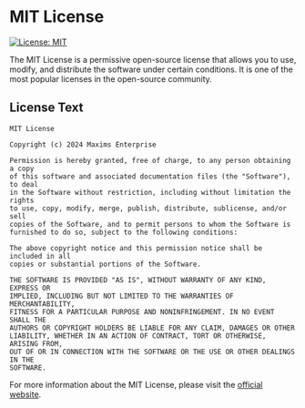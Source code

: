 # MIT License

[![License: MIT](https://img.shields.io/badge/License-MIT-yellow.svg)](https://opensource.org/licenses/MIT)

The MIT License is a permissive open-source license that allows you to use, modify, and distribute the software under certain conditions. It is one of the most popular licenses in the open-source community.

## License Text

```
MIT License

Copyright (c) 2024 Maxims Enterprise

Permission is hereby granted, free of charge, to any person obtaining a copy
of this software and associated documentation files (the "Software"), to deal
in the Software without restriction, including without limitation the rights
to use, copy, modify, merge, publish, distribute, sublicense, and/or sell
copies of the Software, and to permit persons to whom the Software is
furnished to do so, subject to the following conditions:

The above copyright notice and this permission notice shall be included in all
copies or substantial portions of the Software.

THE SOFTWARE IS PROVIDED "AS IS", WITHOUT WARRANTY OF ANY KIND, EXPRESS OR
IMPLIED, INCLUDING BUT NOT LIMITED TO THE WARRANTIES OF MERCHANTABILITY,
FITNESS FOR A PARTICULAR PURPOSE AND NONINFRINGEMENT. IN NO EVENT SHALL THE
AUTHORS OR COPYRIGHT HOLDERS BE LIABLE FOR ANY CLAIM, DAMAGES OR OTHER
LIABILITY, WHETHER IN AN ACTION OF CONTRACT, TORT OR OTHERWISE, ARISING FROM,
OUT OF OR IN CONNECTION WITH THE SOFTWARE OR THE USE OR OTHER DEALINGS IN THE
SOFTWARE.
```

For more information about the MIT License, please visit the [official website](https://opensource.org/licenses/MIT).
